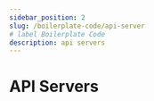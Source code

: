 ```yaml
---
sidebar_position: 2
slug: /boilerplate-code/api-server
# label Boilerplate Code
description: api servers
---
```


# API Servers
